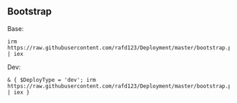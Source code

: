 ## Bootstrap

Base:
```
irm https://raw.githubusercontent.com/rafd123/Deployment/master/bootstrap.ps1 | iex
```

Dev:
```
& { $DeployType = 'dev'; irm https://raw.githubusercontent.com/rafd123/Deployment/master/bootstrap.ps1 | iex }
```
